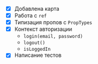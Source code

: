 * [x] Добавлена карта
* [x] Работа с `ref`
* [x] Типизация пропов с `PropTypes`
* [x] Контекст авторизации
  * `login(email, password)`
  * `logout()`
  * `isLoggedIn`
* [x] Написание тестов
